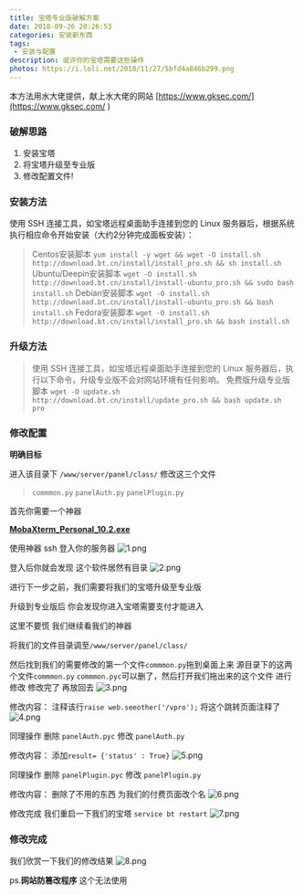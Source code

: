 ```yaml
---
title: 宝塔专业版破解方案
date: 2018-09-26 20:26:53
categories: 安装新东西
tags:
 - 安装与配置
description: 或许你的宝塔需要这些操作
photos: https://i.loli.net/2018/11/27/5bfd4a846b299.png
---
```


本方法用水大佬提供，献上水大佬的网站 [https://www.gksec.com/](https://www.gksec.com/
)

### 破解思路
 1. 安装宝塔
 2. 将宝塔升级至专业版
 3. 修改配置文件!



### 安装方法
使用 SSH 连接工具，如宝塔远程桌面助手连接到您的 Linux 服务器后，根据系统执行相应命令开始安装（大约2分钟完成面板安装）： 
>Centos安装脚本 `yum install -y wget && wget -O install.sh http://download.bt.cn/install/install_pro.sh && sh install.sh`
>Ubuntu/Deepin安装脚本 `wget -O install.sh http://download.bt.cn/install/install-ubuntu_pro.sh && sudo bash install.sh`
>Debian安装脚本 `wget -O install.sh http://download.bt.cn/install/install-ubuntu_pro.sh && bash install.sh`
>Fedora安装脚本 `wget -O install.sh http://download.bt.cn/install/install_pro.sh && bash install.sh`

### 升级方法
>使用 SSH 连接工具，如宝塔远程桌面助手连接到您的 Linux 服务器后，执行以下命令，升级专业版不会对网站环境有任何影响。 
>免费版升级专业版脚本 `wget -O update.sh http://download.bt.cn/install/update_pro.sh && bash update.sh pro`

### 修改配置

**明确目标**

进入该目录下
`/www/server/panel/class/` 
修改这三个文件
> `commmon.py`
> `panelAuth.py`
> `panelPlugin.py`


首先你需要一个神器

**[MobaXterm_Personal_10.2.exe](https://www.lanzous.com/i1ytvvg)**

使用神器 ssh 登入你的服务器
![1.png](https://i.loli.net/2018/11/27/5bfd58e09054e.png)

登入后你就会发现 这个软件居然有目录
![2.png](https://i.loli.net/2018/11/27/5bfd58edd81a1.png)

进行下一步之前，我们需要将我们的宝塔升级至专业版

升级到专业版后 你会发现你进入宝塔需要支付才能进入

这里不要慌 我们继续看我们的神器

将我们的文件目录调至`/www/server/panel/class/`

然后找到我们的需要修改的第一个文件`commmon.py`拖到桌面上来 源目录下的这两个文件`commmon.py` `commmon.pyc`可以删了，然后打开我们拖出来的这个文件 进行修改 修改完了 再放回去
![3.png](https://i.loli.net/2018/11/27/5bfd58edda341.png)

修改内容：
注释该行`raise web.seeother('/vpro');`
将这个跳转页面注释了
![4.png](https://i.loli.net/2018/11/27/5bfd58f05c4ad.png)

同理操作
删除 `panelAuth.pyc`
修改 `panelAuth.py`

修改内容：
添加`result= {'status' : True}`
![5.png](https://i.loli.net/2018/11/27/5bfd58f0cd528.png)

同理操作
删除 `panelPlugin.pyc`
修改 `panelPlugin.py`

修改内容：
删除了不用的东西
为我们的付费页面改个名
![6.png](https://i.loli.net/2018/11/27/5bfd58f0d1fcf.png)

修改完成 我们重启一下我们的宝塔
`service bt restart`
![7.png](https://i.loli.net/2018/11/27/5bfd58ef5ba76.png)

### 修改完成
我们欣赏一下我们的修改结果
![8.png](https://i.loli.net/2018/11/27/5bfd58f0cfab8.png)

ps.**网站防篡改程序** 这个无法使用

